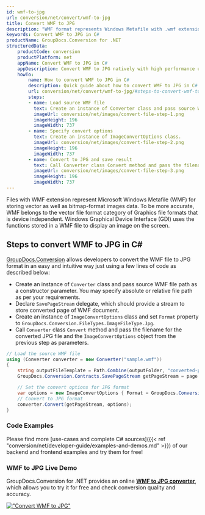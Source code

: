 ```yaml
---
id: wmf-to-jpg
url: conversion/net/convert/wmf-to-jpg
title: Convert WMF to JPG
description: "WMF format represents Windows Metafile with .wmf extension. Learn how to convert WMF to JPG file programmatically in C# language using GroupDocs.Conversion for .NET library."
keywords: Convert WMF to JPG in C#
productName: GroupDocs.Conversion for .NET
structuredData:
    productCode: conversion
    productPlatform: net
    appName: Convert WMF to JPG in C#
    appDescription: Convert WMF to JPG natively with high performance using C# language and server side GroupDocs.Conversion for .NET APIs, without the use of any software like Microsoft or Open Office.
    howTo:
        name: How to convert WMF to JPG in C# 
        description: Quick guide about how to convert WMF to JPG in C# with high performance and accuracy.
        url: conversion/net/convert/wmf-to-jpg/#steps-to-convert-wmf-to-jpg-in-c
        steps:
        - name: Load source WMF file 
          text: Create an instance of Converter class and pass source WMF file path as a constructor parameter. You may specify absolute or relative file path as per your requirements. 
          imageUrl: conversion/net/images/convert-file-step-1.png
          imageHeight: 196
          imageWidth: 737
        - name: Specify convert options 
          text: Create an instance of ImageConvertOptions class.
          imageUrl: conversion/net/images/convert-file-step-2.png
          imageHeight: 196
          imageWidth: 737
        - name: Convert to JPG and save result 
          text: Call Converter class Convert method and pass the filename for the converted HTML file and the ImageConvertOptions object from the previous step as parameters.
          imageUrl: conversion/net/images/convert-file-step-3.png
          imageHeight: 196
          imageWidth: 737
---
```


Files with WMF extension represent Microsoft Windows Metafile (WMF) for storing vector as well as bitmap-format images data. To be more accurate, WMF belongs to the vector file format category of Graphics file formats that is device independent. Windows Graphical Device Interface (GDI) uses the functions stored in a WMF file to display an image on the screen.

## Steps to convert WMF to JPG in C#

[GroupDocs.Conversion](https://products.groupdocs.com/conversion/net) allows developers to convert the WMF file to JPG format in an easy and intuitive way just using a few lines of code as described below:

* Create an instance of `Converter` class and pass source WMF file path as a constructor parameter. You may specify absolute or relative file path as per your requirements. 
* Declare `SavePageStream` delegate, which should provide a stream to store converted page of WMF document.
* Create an instance of `ImageConvertOptions` class and set `Format` property to `GroupDocs.Conversion.FileTypes.ImageFileType.Jpg`.
* Call `Converter` class `Convert` method and pass the filename for the converted JPG file and the `ImageConvertOptions` object from the previous step as parameters.

```csharp
// Load the source WMF file
using (Converter converter = new Converter("sample.wmf"))
{
    string outputFileTemplate = Path.Combine(outputFolder, "converted-page-{0}.jpg");
    GroupDocs.Conversion.Contracts.SavePageStream getPageStream = page => new FileStream(string.Format(outputFileTemplate, page), FileMode.Create);

    // Set the convert options for JPG format
    var options = new ImageConvertOptions { Format = GroupDocs.Conversion.FileTypes.ImageFileType.Jpg };   
    // Convert to JPG format
    converter.Convert(getPageStream, options);
}
```

### Code Examples

Please find more [use-cases and complete C# sources]({{< ref "conversion/net/developer-guide/examples-and-demos.md" >}}) of our backend and frontend examples and try them for free!

### WMF to JPG Live Demo

GroupDocs.Conversion for .NET provides an online [**WMF to JPG converter**](https://products.groupdocs.app/conversion/wmf-to-jpg), which allows you to try it for free and check conversion quality and accuracy.

[!["Convert WMF to JPG"](conversion/net/images/convert-to-jpg/convert-wmf-to-jpg.png)](https://products.groupdocs.app/conversion/wmf-to-jpg)